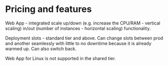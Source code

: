 # Pricing and features

Web App - integrated scale up/down (e.g. increase the CPU/RAM - vertical scaling) in/out (number of instances - horizontal scaling) functionality.

Deployment slots - standard tier and above. Can change slots between prod and another seamlessly with little to no downtime because it is already warmed up. Can also switch back.

Web App for Linux is not supported in the shared tier.
